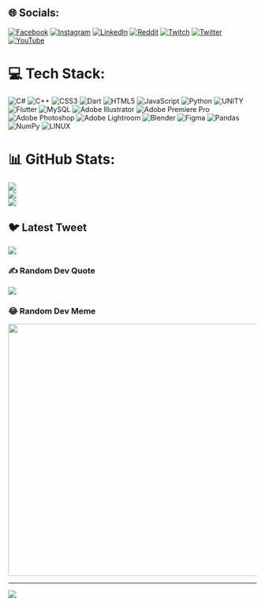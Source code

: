 
## 🌐 Socials:
[![Facebook](https://img.shields.io/badge/Facebook-%231877F2.svg?logo=Facebook&logoColor=white)](https://facebook.com/numair.nasir.3) [![Instagram](https://img.shields.io/badge/Instagram-%23E4405F.svg?logo=Instagram&logoColor=white)](https://instagram.com/numairn) [![LinkedIn](https://img.shields.io/badge/LinkedIn-%230077B5.svg?logo=linkedin&logoColor=white)](https://linkedin.com/in/numairn) [![Reddit](https://img.shields.io/badge/Reddit-%23FF4500.svg?logo=Reddit&logoColor=white)](https://reddit.com/user/NUMAIRn1) [![Twitch](https://img.shields.io/badge/Twitch-%239146FF.svg?logo=Twitch&logoColor=white)](https://twitch.tv/numairn) [![Twitter](https://img.shields.io/badge/Twitter-%231DA1F2.svg?logo=Twitter&logoColor=white)](https://twitter.com/numairn1) [![YouTube](https://img.shields.io/badge/YouTube-%23FF0000.svg?logo=YouTube&logoColor=white)](https://youtube.com/@numairnasir8962) 

# 💻 Tech Stack:
![C#](https://img.shields.io/badge/c%23-%23239120.svg?style=for-the-badge&logo=c-sharp&logoColor=white) ![C++](https://img.shields.io/badge/c++-%2300599C.svg?style=for-the-badge&logo=c%2B%2B&logoColor=white) ![CSS3](https://img.shields.io/badge/css3-%231572B6.svg?style=for-the-badge&logo=css3&logoColor=white) ![Dart](https://img.shields.io/badge/dart-%230175C2.svg?style=for-the-badge&logo=dart&logoColor=white) ![HTML5](https://img.shields.io/badge/html5-%23E34F26.svg?style=for-the-badge&logo=html5&logoColor=white) ![JavaScript](https://img.shields.io/badge/javascript-%23323330.svg?style=for-the-badge&logo=javascript&logoColor=%23F7DF1E) ![Python](https://img.shields.io/badge/python-3670A0?style=for-the-badge&logo=python&logoColor=ffdd54) ![UNITY](https://img.shields.io/badge/Unity-%2320232a.svg?style=for-the-badge&logo=unity&logoColor=white) ![Flutter](https://img.shields.io/badge/Flutter-%2302569B.svg?style=for-the-badge&logo=Flutter&logoColor=white) ![MySQL](https://img.shields.io/badge/mysql-%2300f.svg?style=for-the-badge&logo=mysql&logoColor=white) ![Adobe Illustrator](https://img.shields.io/badge/adobeillustrator-%23FF9A00.svg?style=for-the-badge&logo=adobeillustrator&logoColor=white) ![Adobe Premiere Pro](https://img.shields.io/badge/Adobe%20Premiere%20Pro-9999FF.svg?style=for-the-badge&logo=Adobe%20Premiere%20Pro&logoColor=white) ![Adobe Photoshop](https://img.shields.io/badge/adobephotoshop-%2331A8FF.svg?style=for-the-badge&logo=adobephotoshop&logoColor=white) ![Adobe Lightroom](https://img.shields.io/badge/Adobe%20Lightroom-31A8FF.svg?style=for-the-badge&logo=Adobe%20Lightroom&logoColor=white) ![Blender](https://img.shields.io/badge/blender-%23F5792A.svg?style=for-the-badge&logo=blender&logoColor=white) 	![Figma](https://img.shields.io/badge/figma-%23F24E1E.svg?style=for-the-badge&logo=figma&logoColor=white) ![Pandas](https://img.shields.io/badge/pandas-%23150458.svg?style=for-the-badge&logo=pandas&logoColor=white) ![NumPy](https://img.shields.io/badge/numpy-%23013243.svg?style=for-the-badge&logo=numpy&logoColor=white) ![LINUX](https://img.shields.io/badge/Linux-FCC624?style=for-the-badge&logo=linux&logoColor=black)
# 📊 GitHub Stats:
![](https://github-readme-stats.vercel.app/api?username=NUMAIRn&theme=merko&hide_border=false&include_all_commits=false&count_private=false)<br/>
![](https://github-readme-streak-stats.herokuapp.com/?user=NUMAIRn&theme=merko&hide_border=false)<br/>
![](https://github-readme-stats.vercel.app/api/top-langs/?username=NUMAIRn&theme=merko&hide_border=false&include_all_commits=false&count_private=false&layout=compact)

## 🐦 Latest Tweet
[![](https://gtce.itsvg.in/api?username=numairn1)](https://github.com/VishwaGauravIn/github-twitter-card-embed)

### ✍️ Random Dev Quote
![](https://quotes-github-readme.vercel.app/api?type=horizontal&theme=tokyonight)

### 😂 Random Dev Meme
<img src="https://random-memer.herokuapp.com/" width="512px"/>

---
[![](https://visitcount.itsvg.in/api?id=NUMAIRn&icon=2&color=0)](https://visitcount.itsvg.in)

<!-- Proudly created with GPRM ( https://gprm.itsvg.in ) -->
